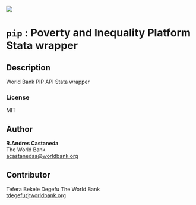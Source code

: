 [![](https://img.shields.io/badge/devel%20version-0.1.0.9005-blue.svg)](https://github.com/PIP-Technical-Team/pip)


`pip` : Poverty and Inequality Platform Stata wrapper
=====================================================

Description
-----------

World Bank PIP API Stata wrapper

### License
MIT

Author
------

**R.Andres Castaneda**  
The World Bank  
acastanedaa@worldbank.org

Contributor
------
Tefera Bekele Degefu
The World Bank  
tdegefu@worldbank.org
